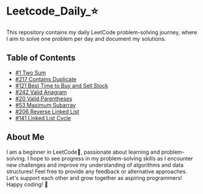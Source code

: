 # Leetcode_Daily_⭐
This repository contains my daily LeetCode problem-solving journey, where I aim to solve one problem per day and document my solutions.

## Table of Contents
- [#1 Two Sum](Problems/1.Two_sum.md)
- [#217 Contains Duplicate](Problems/217.Contains_duplicate.md)
- [#121 Best Time to Buy and Sell Stock](Problems/121.Best_time_2_buy_sell_stock.md)
- [#242 Valid Anagram](Problems/242.Valid_anagram.md)
- [#20 Valid Parentheses](Problems/20.Valid_parentheses.md)
- [#53 Maximum Subarray](Problems/53.Maximum_subarray.md)
- [#206 Reverse Linked List](Problems/206.Reverse_linked_list.md)
- [#141 Linked List Cycle](Problems/141.Linked_list_cycle.md)

## About Me
I am a beginner in LeetCode🔰, passionate about learning and problem-solving. I hope to see progress in my problem-solving skills as I encounter new challenges and improve my understanding of algorithms and data structures! 
Feel free to provide any feedback or alternative approaches. Let's support each other and grow together as aspiring programmers!
Happy coding! 🚀
